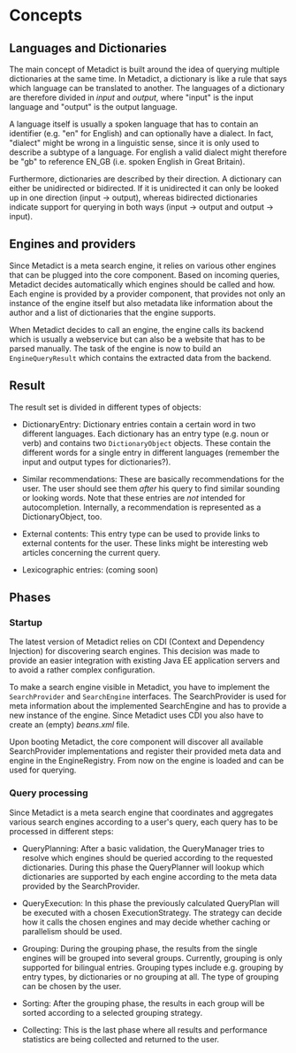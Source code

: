 # Concepts

## Languages and Dictionaries

The main concept of Metadict is built around the idea of querying multiple dictionaries at the same time. In Metadict,
a dictionary is like a rule that says which language can be translated to another. The languages of a dictionary are
therefore divided in *input* and *output*, where "input" is the input language and "output" is the output language.
 
A language itself is usually a spoken language that has to contain an identifier (e.g. "en" for English) and can
optionally have a dialect. In fact, "dialect" might be wrong in a linguistic sense, since it is only used to describe a
subtype of a language. For english a valid dialect might therefore be "gb" to reference EN_GB (i.e. spoken English in
Great Britain).

Furthermore, dictionaries are described by their direction. A dictionary can either be unidirected or bidirected. If it
is unidirected it can only be looked up in one direction (input -> output), whereas bidirected dictionaries indicate
support for querying in both ways (input -> output and output -> input).  
      
## Engines and providers

Since Metadict is a meta search engine, it relies on various other engines that can be plugged into the core component.
Based on incoming queries, Metadict decides automatically which engines should be called and how. Each engine is
provided by a provider component, that provides not only an instance of the engine itself but also metadata like
information about the author and a list of dictionaries that the engine supports. 

When Metadict decides to call an engine, the engine calls its backend which is usually a webservice but can also be a
website that has to be parsed manually. The task of the engine is now to build an ``EngineQueryResult`` which contains
the extracted data from the backend.

## Result

The result set is divided in different types of objects: 

  - DictionaryEntry:
  Dictionary entries contain a certain word in two different languages. Each dictionary has an entry
  type (e.g. noun or verb) and contains two ``DictionaryObject`` objects. These contain the different words for a
  single entry in different languages (remember the input and output types for dictionaries?).  
 
  - Similar recommendations:
  These are basically recommendations for the user. The user should see them *after* his query to find similar sounding
  or looking words. Note that these entries are *not* intended for autocompletion. Internally, a recommendation is
  represented as a DictionaryObject, too.
 
  - External contents:
  This entry type can be used to provide links to external contents for the user. These links might be interesting
  web articles concerning the current query.  
 
  - Lexicographic entries:
  (coming soon)

## Phases

### Startup

The latest version of Metadict relies on CDI (Context and Dependency Injection) for discovering search engines. This
decision was made to provide an easier integration with existing Java EE application servers and to avoid a rather
complex configuration.

To make a search engine visible in Metadict, you have to implement the ``SearchProvider`` and ``SearchEngine``
interfaces. The SearchProvider is used for meta information about the implemented SearchEngine and has to provide a new
instance of the engine. Since Metadict uses CDI you also have to create an (empty) *beans.xml* file. 

Upon booting Metadict, the core component will discover all available SearchProvider implementations and register
their provided meta data and engine in the EngineRegistry. From now on the engine is loaded and can be used for
querying.

### Query processing

Since Metadict is a meta search engine that coordinates and aggregates various search engines according to a user's
query, each query has to be processed in different steps:

  - QueryPlanning:
  After a basic validation, the QueryManager tries to resolve which engines should be queried according to the requested
  dictionaries. During this phase the QueryPlanner will lookup which dictionaries are supported by each engine according
  to the meta data provided by the SearchProvider.
   
  - QueryExecution:
  In this phase the previously calculated QueryPlan will be executed with a chosen ExecutionStrategy. The strategy can
  decide how it calls the chosen engines and may decide whether caching or parallelism should be used. 
  
  - Grouping:
  During the grouping phase, the results from the single engines will be grouped into several groups. Currently,
  grouping is only supported for bilingual entries. Grouping types include e.g. grouping by entry types, by
  dictionaries or no grouping at all. The type of grouping can be chosen by  the user.  
  
  - Sorting:
  After the grouping phase, the results in each group will be sorted according to a selected grouping strategy.
    
  - Collecting:
  This is the last phase where all results and performance statistics are being collected and returned to the user. 